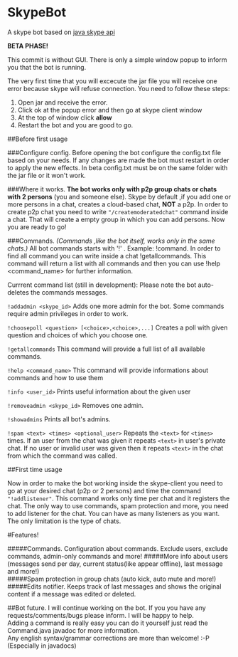 # SkypeBot
A skype bot based on [java skype api](https://github.com/taksan/skype-java-api)

**BETA PHASE!**

This commit is without GUI. There is only a simple window popup to inform you that the bot is running.

The very first time that you will excecute the jar file you will receive one error because skype will refuse connection.
You need to follow these steps:

1. Open jar and receive the error.
2. Click ok at the popup error and then go at skype client window
3. At the top of window click **allow**
4. Restart the bot and you are good to go.

##Before first usage

###Configure config.
Before opening the bot configure the config.txt file based on your needs. If any changes are made the bot must restart in 
order to apply the new effects. In beta config.txt must be on the same folder with the jar file or it won't work.

###Where it works.
**The bot works only with p2p group chats or chats with 2 persons** (you and someone else).
Skype by default ,if you add one or more persons in a chat, creates a cloud-based chat, **NOT** a p2p. In order
to create p2p chat you need to write `"/createmoderatedchat"` command inside a chat. That will create a empty group in
which you can add persons. Now you are ready to go!

###Commands.
*(Commands ,like the bot itself, works only in the same chats.)*
All bot commands starts with '!' . Example: !command.
In order to find all command you can write inside a chat !getallcommands. This command will return a list with all 
commands and then you can use !help <command_name> for further information.

Currrent command list (still in development):
Please note the bot auto-deletes the commands messages.

`!addadmin <skype_id>` Adds one more admin for the bot. Some commands require admin privileges in order to work.

`!choosepoll <question> [<choice>,<choice>,...]` Creates a poll with given question and choices of which you choose one.

`!getallcommands` This command will provide a full list of all available commands.

`!help <command_name>` This command will provide informations about commands and how to use them

`!info <user_id>` Prints useful information about the given user

`!removeadmin <skype_id>` Removes one admin.

`!showadmins` Prints all bot's admins.

`!spam <text> <times> <optional_user>` Repeats the `<text>` for `<times>` times. 
If an user from the chat was given it repeats `<text>` in user's private chat.
If no user or invalid user was given then it repeats `<text>` in the chat from which the command was called.


##First time usage

Now in order to make the bot working inside the skype-client you need to go at your desired chat (p2p or 2 persons)
and time the command `"!addlistener"`. This command works only time per chat and it registers the chat. The only 
way to use commands, spam protection and more, you need to add listener for the chat. You can have as many listeners
as you want. The only limitation is the type of chats.

#Features!

#####Commands. Configuration about commands. Exclude users, exclude commands, admin-only commands and more!
#####More info about users (messages send per day, current status(like appear offline), last message and more!)  
#####Spam protection in group chats (auto kick, auto mute and more!)
#####Edits notifier. Keeps track of last messages and shows the original content if a message was edited or deleted.  


##Bot future.
I will continue working on the bot. If you you have any requests/comments/bugs please inform. I will be happy to help.  
Adding a command is really easy you can do it yourself just read the Command.java javadoc for more information.  
Any english syntax/grammar corrections are more than welcome! :-P (Especially in javadocs)


